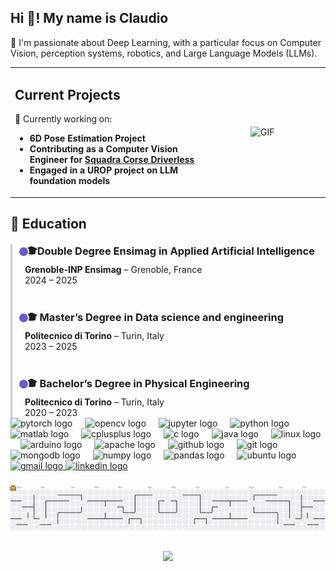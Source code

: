 <h2 align="left">Hi 👋! My name is Claudio</h2>

<p align="left">
  🎯 I'm passionate about Deep Learning, with a particular focus on Computer Vision, perception systems, robotics, and Large Language Models (LLMs).
</p>

<table width="100%">
  <tr>
    <td align="left" width="60%">
      <h2>Current Projects</h2>
      <p>
        🚀 Currently working on:
        <ul>
          <li><strong>6D Pose Estimation Project<strong></li>
          <li>Contributing as a <strong>Computer Vision Engineer<strong> for <a href="https://www.squadracorsedriverless.com">Squadra Corse Driverless</a></li>
          <li>Engaged in a UROP project on <strong>LLM foundation models<strong></li>
      </p>
    </td>
    <td align="center" width="40%">
      <img src="https://github.com/user-attachments/assets/d4b51d42-63f6-40f3-94fe-319cc710d59b" width="250px" alt="GIF" />
    </td>
  </tr>
</table>


<h2>📙 Education</h2>

<div style="display: flex; flex-direction: column; align-items: flex-start; position: relative; padding-left: 20px; border-left: 3px solid #ccc; margin-top: 20px;">

  <div style="margin-bottom: 40px; position: relative;">
    <div style="position: absolute; left: -11px; top: 3px; width: 14px; height: 14px; background-color: #6a5acd; border-radius: 50%; border: 2px solid white;"></div>
    <h3 style="margin: 0;">🎓Double Degree Ensimag in Applied Artificial Intelligence</h3>
    <p style="margin: 5px 0 0 0;"><strong>Grenoble-INP Ensimag</strong> – Grenoble, France<br>2024 – 2025</p>
  </div>

  <div style="margin-bottom: 40px; position: relative;">
    <div style="position: absolute; left: -11px; top: 3px; width: 14px; height: 14px; background-color: #6a5acd; border-radius: 50%; border: 2px solid white;"></div>
    <h3 style="margin: 0;">🎓 Master’s Degree in Data science and engineering</h3>
    <p style="margin: 5px 0 0 0;"><strong>Politecnico di Torino</strong> – Turin, Italy<br>2023 – 2025</p>
  </div>

  <div style="position: relative;">
    <div style="position: absolute; left: -11px; top: 3px; width: 14px; height: 14px; background-color: #6a5acd; border-radius: 50%; border: 2px solid white;"></div>
    <h3 style="margin: 0;">🎓 Bachelor’s Degree in Physical Engineering</h3>
    <p style="margin: 5px 0 0 0;"><strong>Politecnico di Torino</strong> – Turin, Italy<br>2020 – 2023</p>
  </div>

</div>


<div align="left">
  <img src="https://cdn.jsdelivr.net/gh/devicons/devicon/icons/pytorch/pytorch-original.svg" height="30" alt="pytorch logo"  />
  <img width="12" />
  <img src="https://cdn.jsdelivr.net/gh/devicons/devicon/icons/opencv/opencv-original.svg" height="30" alt="opencv logo"  />
  <img width="12" />
  <img src="https://cdn.jsdelivr.net/gh/devicons/devicon/icons/jupyter/jupyter-original.svg" height="30" alt="jupyter logo"  />
  <img width="12" />
  <img src="https://cdn.jsdelivr.net/gh/devicons/devicon/icons/python/python-original.svg" height="30" alt="python logo"  />
  <img width="12" />
  <img src="https://cdn.jsdelivr.net/gh/devicons/devicon/icons/matlab/matlab-original.svg" height="30" alt="matlab logo"  />
  <img width="12" />
  <img src="https://cdn.jsdelivr.net/gh/devicons/devicon/icons/cplusplus/cplusplus-original.svg" height="30" alt="cplusplus logo"  />
  <img width="12" />
  <img src="https://cdn.jsdelivr.net/gh/devicons/devicon/icons/c/c-original.svg" height="30" alt="c logo"  />
  <img width="12" />
  <img src="https://cdn.jsdelivr.net/gh/devicons/devicon/icons/java/java-original.svg" height="30" alt="java logo"  />
  <img width="12" />
  <img src="https://cdn.jsdelivr.net/gh/devicons/devicon/icons/linux/linux-original.svg" height="30" alt="linux logo"  />
  <img width="12" />
  <img src="https://cdn.jsdelivr.net/gh/devicons/devicon/icons/arduino/arduino-original.svg" height="30" alt="arduino logo"  />
  <img width="12" />
  <img src="https://cdn.jsdelivr.net/gh/devicons/devicon/icons/apache/apache-original.svg" height="30" alt="apache logo"  />
  <img width="12" />
  <img src="https://cdn.jsdelivr.net/gh/devicons/devicon/icons/github/github-original.svg" height="30" alt="github logo"  />
  <img width="12" />
  <img src="https://cdn.jsdelivr.net/gh/devicons/devicon/icons/git/git-original.svg" height="30" alt="git logo"  />
  <img width="12" />
  <img src="https://cdn.jsdelivr.net/gh/devicons/devicon/icons/mongodb/mongodb-original.svg" height="30" alt="mongodb logo"  />
  <img width="12" />
  <img src="https://cdn.jsdelivr.net/gh/devicons/devicon/icons/numpy/numpy-original.svg" height="30" alt="numpy logo"  />
  <img width="12" />
  <img src="https://cdn.jsdelivr.net/gh/devicons/devicon/icons/pandas/pandas-original.svg" height="30" alt="pandas logo"  />
  <img width="12" />
  <img src="https://cdn.jsdelivr.net/gh/devicons/devicon/icons/ubuntu/ubuntu-plain.svg" height="30" alt="ubuntu logo"  />
</div>

<div align="left">
  <a href="claudiocamolese@gmail.com" target="_blank">
    <img src="https://img.shields.io/static/v1?message=Gmail&logo=gmail&label=&color=D14836&logoColor=white&labelColor=&style=for-the-badge" height="35" alt="gmail logo"  />
  </a>
  <a href="https://www.linkedin.com/in/claudio-camolese-500656308/" target="_blank">
    <img src="https://img.shields.io/static/v1?message=LinkedIn&logo=linkedin&label=&color=0077B5&logoColor=white&labelColor=&style=for-the-badge" height="35" alt="linkedin logo"  />
  </a>
</div>

###

<picture>
  <source media="(prefers-color-scheme: dark)" srcset="https://raw.githubusercontent.com/claudiocamolese/claudiocamolese/output/pacman-contribution-graph-dark.svg">
  <source media="(prefers-color-scheme: light)" srcset="https://raw.githubusercontent.com/claudiocamolese/claudiocamolese/output/pacman-contribution-graph.svg">
  <img alt="pacman contribution graph" src="https://raw.githubusercontent.com/claudiocamolese/claudiocamolese/output/pacman-contribution-graph.svg">
</picture>




###

<div align="center">
  <img src="https://visitor-badge.laobi.icu/badge?page_id=claudiocamolese.claudiocamolese&left_color=purple"  />
</div>

###

